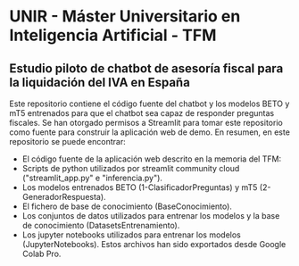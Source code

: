 # UNIR - Máster Universitario en Inteligencia Artificial - TFM
## Estudio piloto de chatbot de asesoría fiscal para la liquidación del IVA en España
Este repositorio contiene el código fuente del chatbot y los modelos BETO y mT5 entrenados para que el chatbot sea capaz de responder preguntas fiscales.
Se han otorgado permisos a Streamlit para tomar este repositorio como fuente para construir la aplicación web de demo. En resumen, en este repositorio se puede encontrar:
- El código fuente de la aplicación web descrito en la memoria del TFM:
-  Scripts de python utilizados por streamlit community cloud ("streamlit_app.py" e "inferencia.py").
-  Los modelos entrenados BETO (1-ClasificadorPreguntas) y mT5 (2-GeneradorRespuesta).
-  El fichero de base de conocimiento (BaseConocimiento).
- Los conjuntos de datos utilizados para entrenar los modelos y la base de conocimiento (DatasetsEntrenamiento).
- Los jupyter notebooks utilizados para entrenar los modelos  (JupyterNotebooks). Estos archivos han sido exportados desde Google Colab Pro.

